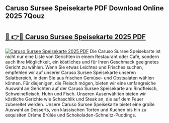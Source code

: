 ## Caruso Sursee Speisekarte PDF Download Online 2025 7Qouz

# <h2><a href="http://gc7p1e.nevu.top/?p=Caruso+Sursee+Speisekarte">🔗 👉🔴 Caruso Sursee Speisekarte 2025 PDF</a></h2>

[![Caruso Sursee Speisekarte 2025 PDF](https://i.imgur.com/dBaPXMq.png)](http://gc7p1e.nevu.top/?p=Caruso+Sursee+Speisekarte)
Die Caruso Sursee Speisekarte ist nicht nur eine Liste von Gerichten in einem Restaurant oder Café, sondern auch Ihre Möglichkeit, ein köstliches und für Ihren Geschmack geeignetes Gericht zu wählen. Wenn Sie etwas Leichtes und Frisches suchen, empfehlen wir auf unserer Caruso Sursee Speisekarte unseren Salatbereich, in dem Sie aus frischen Gemüse- und Obstsalaten wählen können. Für diejenigen, die Fleisch mögen, bieten wir eine umfangreiche Auswahl an Gerichten auf der Caruso Sursee Speisekarte an: Rindfleisch, Schweinefleisch, Huhn und Fisch. Unseren Auserwählten bieten wir köstliche Gerichte wie Schaschlik und Steak an, die auf dem Feuer zubereitet werden. Unsere Caruso Sursee Speisekarte bietet eine große Auswahl an Desserts, von klassischen Torten und Kuchen bis hin zu exquisiten Crème Brûlée und Schokoladen-Schneitz-Puddings.

